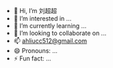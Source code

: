 - 👋 Hi, I’m 刘超超
- 👀 I’m interested in ...
- 🌱 I’m currently learning ...
- 💞️ I’m looking to collaborate on ...
- 📫 ahliucc512@gmail.com
- 😄 Pronouns: ...
- ⚡ Fun fact: ...

<!---
Liucc512/Liucc512 is a ✨ special ✨ repository because its `README.md` (this file) appears on your GitHub profile.
You can click the Preview link to take a look at your changes.
--->
